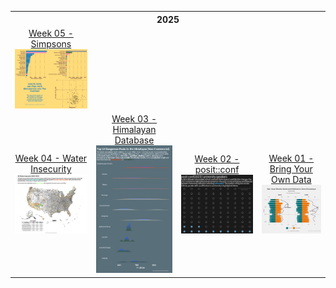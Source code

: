 <table>
<thread>
  <th colspan="4">2025</th>
<tr>
<td align="center">
   <a href="https://github.com/hdailey/TidyTuesday/tree/main/2025/2025-02-04_Simpsons">
  Week 05 - Simpsons
  </a>
<img src="https://github.com/hdailey/TidyTuesday/blob/main/2025/2025-02-04_Simpsons/2025-02-06_TT.png" width = "250"> 
</td>
</tr>

<tr>
<td align="center">
   <a href="https://github.com/hdailey/TidyTuesday/tree/main/2025/2025-01-28_WaterInsecurity">
  Week 04 - Water Insecurity
  </a>
<img src="https://github.com/hdailey/TidyTuesday/blob/main/2025/2025-01-28_WaterInsecurity/2025-02-06_TT.png" width = "250"> 
</td>

<td align="center">
   <a href="https://github.com/hdailey/TidyTuesday/tree/main/2025/2025-01-21_HimalayanMountaineering">
  Week 03 - Himalayan Database
  </a>
<img src="https://github.com/hdailey/TidyTuesday/blob/main/2025/2025-01-21_HimalayanMountaineering/2025-02-06_TT.png" width = "250"> 
</td>

<td align="center">
   <a href="https://github.com/hdailey/TidyTuesday/tree/main/2025/2025-01-14_posit">
  Week 02 - posit::conf
  </a>
<img src="https://github.com/hdailey/TidyTuesday/blob/main/2025/2025-01-14_posit/2025-01-30_TT.png" width = "250"> 
</td>
  
<td align="center">
  <a href="https://github.com/hdailey/TidyTuesday/tree/main/2025/2025-01-01_BringYourOwn">
  Week 01 - Bring Your Own Data
  </a>
<img src="https://github.com/hdailey/TidyTuesday/blob/main/2025/2025-01-01_BringYourOwn/2025-01-02_TT.png" width = "250"> 
  </td>
</tr>

</thread>
</table>
